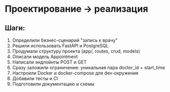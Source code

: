 # Проектирование -> реализация

## Шаги:
1. Определили бизнес-сценарий "запись к врачу"
2. Решили использовать FastAPI и PostgreSQL
3. Продумали структуру проекта (app/, routes, crud, models)
4. Описали модель Appointment
5. Написали эндпойнты POST и GET
6. Сразу заложили ограничение: уникальная пара doctor_id + start_time
7. Настроили Docker и docker-compose для dev-окружения
8. Добавили тесты и CI
9. Подготовили документацию и схемы
